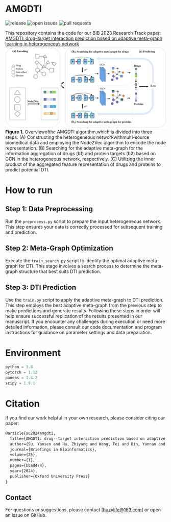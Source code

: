 # AMGDTI
![release](https://img.shields.io/github/v/release/facebook/react?label=release)
![open issues](https://img.shields.io/github/issues/facebook/react?label=open%20issues)
![pull requests](https://img.shields.io/github/issues-pr/facebook/react?label=pull%20requests)

This repository contains the code for our BIB 2023 Research Track paper: [AMGDTI: drug–target interaction prediction based on adaptive meta-graph learning in heterogeneous network](https://academic.oup.com/bib/article-pdf/25/1/bbad474/54823473/bbad474.pdf)
![Alt](https://github.com/ahu-bioinf-lab/AMGDTI/blob/main/AMGDTI.png)
**Figure 1.** Overviewofthe AMGDTI algorithm,which is divided into three steps. (A) Constructing the heterogeneous networkwithmulti-source biomedical data and employing the Node2Vec algorithm to encode the node representation. (B) Searching for the adaptive meta-graph for the information aggregation of drugs (b1) and protein targets (b2) based on GCN in the heterogeneous network, respectively. (C) Utilizing the inner product of the aggregated feature representation of drugs and proteins to predict potential DTI.

# How to run
## Step 1: Data Preprocessing
Run the `preprocess.py` script to prepare the input heterogeneous network. This step ensures your data is correctly processed for subsequent training and prediction.
## Step 2: Meta-Graph Optimization
Execute the `train_search.py` script to identify the optimal adaptive meta-graph for DTI. This stage involves a search process to determine the meta-graph structure that best suits DTI prediction.
## Step 3: DTI Prediction
Use the `train.py` script to apply the adaptive meta-graph to DTI prediction. This step employs the best adaptive meta-graph from the previous step to make predictions and generate results.
Following these steps in order will help ensure successful replication of the results presented in our manuscript. If you encounter any challenges during execution or need more detailed information, please consult our code documentation and program instructions for guidance on parameter settings and data preparation.

# Environment
```python
python = 3.8 
pytorch = 1.12 
pandas = 1.4.2 
scipy = 1.9.1
```
# Citation
If you find our work helpful in your own research, please consider citing our paper:
```tex
@article{su2024amgdti,
  title={AMGDTI: drug--target interaction prediction based on adaptive meta-graph learning in heterogeneous network},
  author={Su, Yansen and Hu, Zhiyang and Wang, Fei and Bin, Yannan and Zheng, Chunhou and Li, Haitao and Chen, Haowen and Zeng, Xiangxiang},
  journal={Briefings in Bioinformatics},
  volume={25},
  number={1},
  pages={bbad474},
  year={2024},
  publisher={Oxford University Press}
}
```

## Contact

For questions or suggestions, please contact [huzylife@163.com] or open an issue on GitHub.

